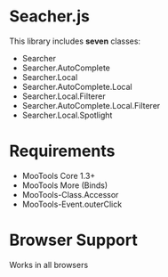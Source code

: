 # Seacher.js

This library includes **seven** classes:

- Searcher
- Searcher.AutoComplete
- Searcher.Local
- Searcher.AutoComplete.Local
- Searcher.Local.Filterer
- Searcher.AutoComplete.Local.Filterer
- Searcher.Local.Spotlight

# Requirements

- MooTools Core 1.3+
- MooTools More (Binds)
- MooTools-Class.Accessor
- MooTools-Event.outerClick

# Browser Support

Works in all browsers
